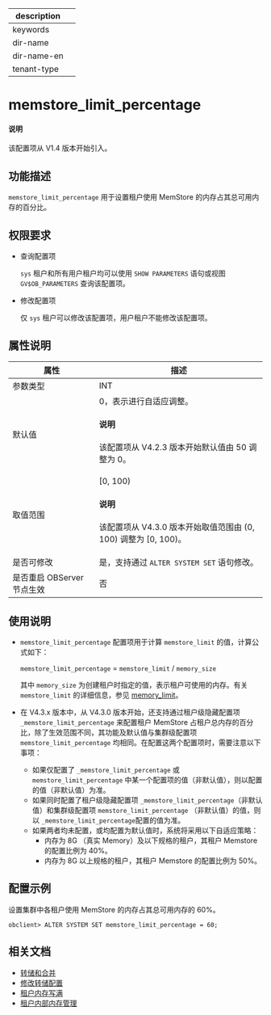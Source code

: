 |description||
|---|---|
|keywords||
|dir-name||
|dir-name-en||
|tenant-type||

# memstore_limit_percentage

<main id="notice" type='explain'>
<h4>说明</h4>
<p>该配置项从 V1.4 版本开始引入。</p>
</main>

## 功能描述

`memstore_limit_percentage` 用于设置租户使用 MemStore 的内存占其总可用内存的百分比。

## 权限要求

* 查询配置项

  `sys` 租户和所有用户租户均可以使用 `SHOW PARAMETERS` 语句或视图 `GV$OB_PARAMETERS` 查询该配置项。

* 修改配置项

  仅 `sys` 租户可以修改该配置项，用户租户不能修改该配置项。

## 属性说明

|      **属性**    |  **描述**   |
|------------------|-----------|
| 参数类型             | INT        |
| 默认值               | 0，表示进行自适应调整。<main id="notice" type='explain'><h4>说明</h4><p>该配置项从 V4.2.3 版本开始默认值由 50 调整为 0。</p></main> |
| 取值范围             | [0, 100) <main id="notice" type='explain'><h4>说明</h4><p>该配置项从 V4.3.0 版本开始取值范围由 (0, 100) 调整为 [0, 100)。</p></main>|
| 是否可修改  | 是，支持通过 `ALTER SYSTEM SET` 语句修改。|
| 是否重启 OBServer 节点生效 | 否         |

## 使用说明

* `memstore_limit_percentage` 配置项用于计算 `memstore_limit` 的值，计算公式如下：

  `memstore_limit_percentage` = `memstore_limit` / `memory_size`

  其中 `memory_size` 为创建租户时指定的值，表示租户可使用的内存。有关 `memstore_limit` 的详细信息，参见 [memory_limit](13800.memory_limit.md)。

* 在 V4.3.x 版本中，从 V4.3.0 版本开始，还支持通过租户级隐藏配置项 <code>_memstore_limit_percentage</code> 来配置租户 MemStore 占租户总内存的百分比，除了生效范围不同，其功能及默认值与集群级配置项 <code>memstore_limit_percentage</code> 均相同。在配置这两个配置项时，需要注意以下事项：

  <ul><li>如果仅配置了 <code>_memstore_limit_percentage</code> 或 <code>memstore_limit_percentage</code> 中某一个配置项的值（非默认值），则以配置的值（非默认值）为准。</li> <li>如果同时配置了租户级隐藏配置项 <code>_memstore_limit_percentage</code>（非默认值）和集群级配置项 <code>memstore_limit_percentage</code> （非默认值）的值，则以 <code>_memstore_limit_percentage</code>配置的值为准。</li> <li>如果两者均未配置，或均配置为默认值时，系统将采用以下自适应策略：<ul><li>内存为 8G （真实 Memory）及以下规格的租户，其租户 Memstore 的配置比例为 40%。</li><li>内存为 8G 以上规格的租户，其租户 Memstore 的配置比例为 50%。</li></ul></li></ul>

## 配置示例

设置集群中各租户使用 MemStore 的内存占其总可用内存的 60%。

```shell
obclient> ALTER SYSTEM SET memstore_limit_percentage = 60;
```

## 相关文档

* [转储和合并](../../../../600.manage/1000.troubleshooting/400.storage/100.minor-freeze-and-compaction.md)
* [修改转储配置](../../../../700.reference/200.system-management/500.manage-data-storage/100.dump-management/500.modify-dump-configuration.md)
* [租户内存写满](../../../../600.manage/1100.emergency-response/300.common-emergency-response/200.problems-caused-by-capacity-changes/400.full-tenant-memory.md)
* [租户内部内存管理](../../../../700.reference/200.system-management/700.memory-management/500.memory-management-within-a-tenant.md)